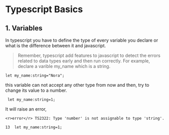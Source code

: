 <style>
r { color: Red }
o { color: Orange }
g { color: Green }
</style>

# Typescript Basics

## 1. Variables
In typescript you have to define the type of every variable you declare or what is the difference between it and javascript.
> Remember, typescript add features to javascript to detect the errors related to data types early and then run correctly.
For example, declare a varible my_name which is a string.

```
let my_name:string="Nora";
```
this variable can not accept any other type from now and then, try to change its value to a number.

```
 let my_name:string=1;

```

It will raise an error,

```
<r>error</r> TS2322: Type 'number' is not assignable to type 'string'.

13  let my_name:string=1;
```
